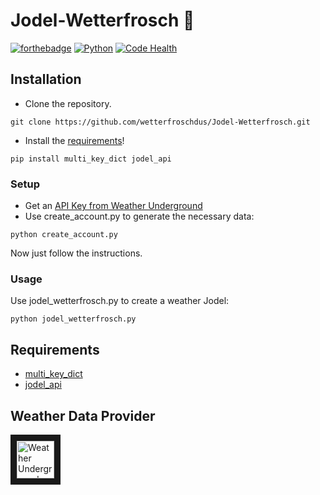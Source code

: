 # Jodel-Wetterfrosch 🐸
[![forthebadge](http://forthebadge.com/images/badges/fuck-it-ship-it.svg)](http://forthebadge.com) [![Python](https://img.shields.io/badge/Python-3.0%3D%3C-blue.svg?style=flat-square)](https://shields.io/) [![Code Health](https://landscape.io/github/wetterfroschdus/Jodel-Wetterfrosch/master/landscape.svg?style=flat-square)](https://landscape.io/github/wetterfroschdus/Jodel-Wetterfrosch/master)

## Installation
- Clone the repository.
```
git clone https://github.com/wetterfroschdus/Jodel-Wetterfrosch.git
```
- Install the [requirements](./README.md#requirements)!
```
pip install multi_key_dict jodel_api
```
### Setup
- Get an [API Key from Weather Underground](https://www.wunderground.com/weather/api/d/pricing.html)
- Use create_account.py to generate the necessary data:
```
python create_account.py
```
Now just follow the instructions.

### Usage
Use jodel_wetterfrosch.py to create a weather Jodel:
```
python jodel_wetterfrosch.py
```

## Requirements
- [multi_key_dict](https://github.com/formiaczek/multi_key_dict)
- [jodel_api](https://github.com/nborrmann/jodel_api/)

## Weather Data Provider
<a href="https://www.wunderground.com/" target="_blank"><img src="https://icons.wxug.com/logos/PNG/wundergroundLogo_4c_horz.png" 
alt=" Weather Underground Logo" height="60" border="10" /></a>
